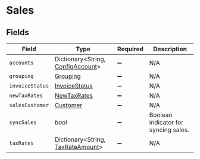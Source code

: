 # Sales


## Fields

| Field                                                                     | Type                                                                      | Required                                                                  | Description                                                               |
| ------------------------------------------------------------------------- | ------------------------------------------------------------------------- | ------------------------------------------------------------------------- | ------------------------------------------------------------------------- |
| `accounts`                                                                | Dictionary<String, [ConfigAccount](../../models/shared/ConfigAccount.md)> | :heavy_minus_sign:                                                        | N/A                                                                       |
| `grouping`                                                                | [Grouping](../../models/shared/Grouping.md)                               | :heavy_minus_sign:                                                        | N/A                                                                       |
| `invoiceStatus`                                                           | [InvoiceStatus](../../models/shared/InvoiceStatus.md)                     | :heavy_minus_sign:                                                        | N/A                                                                       |
| `newTaxRates`                                                             | [NewTaxRates](../../models/shared/NewTaxRates.md)                         | :heavy_minus_sign:                                                        | N/A                                                                       |
| `salesCustomer`                                                           | [Customer](../../models/shared/Customer.md)                               | :heavy_minus_sign:                                                        | N/A                                                                       |
| `syncSales`                                                               | *bool*                                                                    | :heavy_minus_sign:                                                        | Boolean indicator for syncing sales.                                      |
| `taxRates`                                                                | Dictionary<String, [TaxRateAmount](../../models/shared/TaxRateAmount.md)> | :heavy_minus_sign:                                                        | N/A                                                                       |